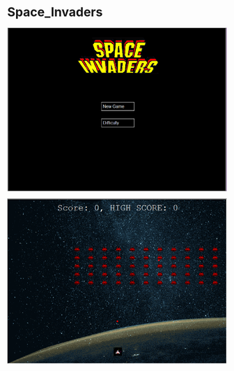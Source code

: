 # Space_Invaders

![alt text](https://github.com/Luzu4/Space_Invaders/blob/main/space_invaders_game_pic_1.PNG?raw=true)


![alt text](https://github.com/Luzu4/Space_Invaders/blob/main/space_invaders_game_pic_2.PNG?raw=true)
